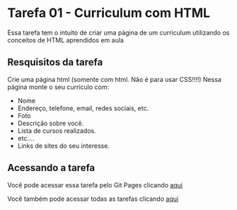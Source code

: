 # Tarefa 01 - Curriculum com HTML

Essa tarefa tem o intuito de criar uma página de um curriculum
utilizando os conceitos de HTML aprendidos em aula

## Resquisitos da tarefa
Crie uma página html (somente com html. Não é para usar CSS!!!!)
Nessa página monte o seu currículo com:

- Nome
- Endereço, telefone, email, redes sociais, etc.
- Foto
- Descrição sobre você.
- Lista de cursos realizados.
- etc....
- Links de sites do seu interesse.

## Acessando a tarefa
Você pode acessar essa tarefa pelo Git Pages clicando [aqui](https://luizaugusto527.github.io/pweb-fatec-itu/curriculo-html/curriculum.html)

Você também pode acessar todas as tarefas clicando [aqui](https://luizaugusto527.github.io/pweb-fatec-itu/)
